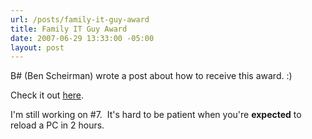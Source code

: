 ```yaml
---
url: /posts/family-it-guy-award
title: Family IT Guy Award
date: 2007-06-29 13:33:00 -05:00
layout: post
---
```


B# (Ben Scheirman) wrote a post about how to receive this award. :)

Check it out [here](http://www.lostechies.com/controlpanel/blogs/).

I'm still working on #7.  It's hard to be patient when you're **expected** to reload a PC in 2 hours.
